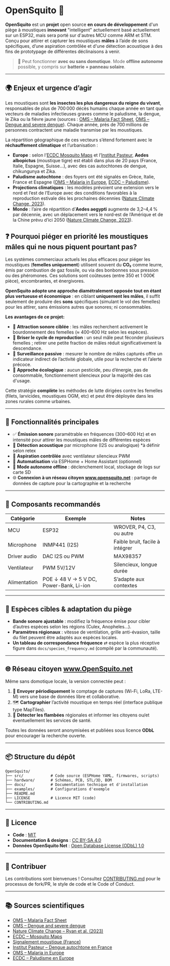# OpenSquito 🦟

**OpenSquito** est un **projet** open source **en cours de développement** d'un piège à moustiques **innovant** "intelligent" actuellement basé actuellement sur un ESP32, mais sera porté sur d'autres MCU comme ARM et STM.
Conçu pour attirer et capturer les moustiques **mâles** à l’aide de sons spécifiques, d’une aspiration contrôlée et d'une détection acoustique à des fins de prototypage de différentes déclinaisons à venir.

> 🔌 Peut fonctionner **avec ou sans domotique**. Mode **offline autonome** possible, y compris sur **batterie + panneau solaire**.

---

## 🌍 Enjeux et urgence d’agir

Les moustiques sont **les insectes les plus dangereux du reigne du vivant**, responsables de plus de 700 000 décès humains chaque année en tant que vecteurs de maladies infectieuses graves comme le paludisme, la dengue, le Zika ou la fièvre jaune (sources : [OMS – Malaria Fact Sheet](https://www.who.int/news-room/fact-sheets/detail/malaria), [OMS – Dengue and severe dengue](https://www.who.int/news-room/fact-sheets/detail/dengue-and-severe-dengue)). Chaque année, près de 700 millions de personnes contractent une maladie transmise par les moustiques.

La répartition géographique de ces vecteurs s’étend fortement avec le **réchauffement climatique** et l’urbanisation :

* **Europe** : selon l’[ECDC Mosquito Maps](https://www.ecdc.europa.eu/en/disease-vectors/surveillance-and-disease-data/mosquito-maps) et l’[Institut Pasteur](https://www.pasteur.fr/fr/espace-presse/documents-presse/dengue-france-cas-autochtone-2023), **Aedes albopictus** (moustique tigre) est établi dans plus de 20 pays (France, Italie, Espagne, Suisse…), avec des cas autochtones de dengue, chikungunya et Zika.
* **Paludisme autochtone** : des foyers ont été signalés en Grèce, Italie, France et Espagne ([OMS – Malaria in Europe](https://www.who.int/news-room/spotlight/malaria-now-and-then), [ECDC – Paludisme](https://www.ecdc.europa.eu/en/malaria/surveillance-and-disease-data)).
* **Projections climatiques** : les modèles prévoient une extension vers le nord et l’est de l’Europe avec des conditions favorables à la reproduction estivale dès les prochaines décennies ([Nature Climate Change, 2023](https://www.nature.com/articles/s41558-023-01895-0)).
* **Monde** : l’aire de répartition d’**Aedes aegypti** augmente de 3,2–4,4 % par décennie, avec un déplacement vers le nord‑est de l’Amérique et de la Chine prévu d’ici 2050 ([Nature Climate Change, 2023](https://www.nature.com/articles/s41558-023-01895-0)).

## ❓ Pourquoi piéger en priorité les moustiques mâles qui ne nous piquent pourtant pas?

Les systèmes commerciaux actuels les plus efficaces pour piéger les moustiques (**femelles uniquement**) utilisent souvent du **CO₂** comme leurre, émis par combustion de gaz fossile, ou via des bonbonnes sous pression ou des phéromones. Ces solutions sont coûteuses (entre 350 et 1 000€ pièce), encombrantes, et énergivores.

**OpenSquito adopte une approche diamétralement opposée tout en étant plus vertueuse et économique** : en ciblant **uniquement les mâles**, il suffit seulement de produire des **sons** spécifiques (simulant le vol des femelles) pour les attirer, sans émissions autres que sonores; ni consommables.

**Les avantages de ce projet:** 

* 🎯 **Attraction sonore ciblée** : les mâles recherchent activement le bourdonnement des femelles (≈ 400–600 Hz selon les espèces). 
* 🚫 **Briser le cycle de reproduction** : un seul mâle peut féconder plusieurs femelles ; retirer une petite fraction de mâles réduit significativement la descendance.
* 🧪 **Surveillance passive** : mesurer le nombre de mâles capturés offre un indicateur indirect de l’activité globale, utile pour la recherche et l’alerte précoce.
* 🌱 **Approche écologique** : aucun pesticide, peu d’énergie, pas de consommable, fonctionnement silencieux pour la majorité des cas d'usage. 

Cette stratégie **complète** les méthodes de lutte dirigées contre les femelles (filets, larvicides, moustiques OGM, etc) et peut être déployée dans les zones rurales comme urbaines.

---

## 🔧 Fonctionnalités principales

* ✅ **Émission sonore** paramétrable en fréquences (300–600 Hz) et en intensité pour attirer les moustiques mâles de différentes espèces
* 🎤 **Détection acoustique** par microphone (I2S ou analogique) *à définir selon retex
* 💨 **Aspiration contrôlée** avec ventilateur silencieux PWM
* 🧠 **Automatisation** via ESPHome + Home Assistant (optionnel)
* 🔋 **Mode autonome offline** : déclenchement local, stockage de logs sur carte SD
* 🌐 **Connexion à un réseau citoyen www.opensquito.net** : partage de données de capture pour la cartographie et la recherche

---

## 🧩 Composants recommandés

| Catégorie    | Exemple                                 | Notes                           |
| ------------ | --------------------------------------- | ------------------------------- |
| MCU          | ESP32                                   | WROVER, P4, C3, ou autre        |
| Microphone   | INMP441 (I2S)                           | Faible bruit, facile à intégrer |
| Driver audio | DAC I2S ou PWM                          | MAX98357                        |
| Ventilateur  | PWM 5V/12V                              | Silencieux, longue durée        |
| Alimentation | POE ↓ 48 V → 5 V DC, Power-Bank, Li-ion | S’adapte aux contextes          |

---

## 🦟 Espèces cibles & adaptation du piège

* **Bande sonore ajustable** : modifiez la fréquence émise pour cibler d’autres espèces selon les régions (Culex, Anopheles…).
* **Paramètres régionaux** : vitesse de ventilation, grille anti-évasion, taille du filet peuvent être adaptés aux espèces locales.
* **Un tableau de correspondance fréquence** ⇄ espèce la plus réceptive figure dans `docs/species_frequency.md` (compilé par la communauté).

---

## 🌐 Réseau citoyen www.OpenSquito.net

Même sans domotique locale, la version connectée peut :

1. 📡 **Envoyer périodiquement** le comptage de captures (Wi-Fi, LoRa, LTE-M) vers une base de données libre et collaborative.
2. 🗺️ **Cartographier** l’activité moustique en temps réel (interface publique type MapTiles).
3. 🔔 **Détecter les flambées** régionales et informer les citoyens ou/et éventuellement les services de santé.

Toutes les données seront anonymisées et publiées sous licence **ODbL** pour encourager la recherche ouverte.

---

## 📦 Structure du dépôt

```text
OpenSquito/
├── src/            # Code source (ESPHome YAML, firmwares, scripts)
├── hardware/       # Schémas, PCB, STL/3D, BOM
├── docs/           # Documentation technique et d'installation
├── examples/       # Configurations d'exemple
├── README.md
├── LICENSE         # Licence MIT (code)
└── CONTRIBUTING.md
```

---

## 📜 Licence

* **Code** : [MIT](./LICENSE)
* **Documentation & designs** : [CC BY-SA 4.0](https://creativecommons.org/licenses/by-sa/4.0/)
* **Données OpenSquito Net** : [Open Database License (ODbL) 1.0](https://opendatacommons.org/licenses/odbl/)

---

## 🤝 Contribuer

Les contributions sont bienvenues ! Consultez [CONTRIBUTING.md](./CONTRIBUTING.md) pour le processus de fork/PR, le style de code et le Code of Conduct.

---

## 📚 Sources scientifiques

* [OMS – Malaria Fact Sheet](https://www.who.int/news-room/fact-sheets/detail/malaria)
* [OMS – Dengue and severe dengue](https://www.who.int/news-room/fact-sheets/detail/dengue-and-severe-dengue)
* [Nature Climate Change – Ryan et al. (2023)](https://www.nature.com/articles/s41558-023-01895-0)
* [ECDC – Mosquito Maps](https://www.ecdc.europa.eu/en/disease-vectors/surveillance-and-disease-data/mosquito-maps)
* [Signalement moustique (France)](https://www.signalement-moustique.fr)
* [Institut Pasteur – Dengue autochtone en France](https://www.pasteur.fr/fr/espace-presse/documents-presse/dengue-france-cas-autochtone-2023)
* [OMS – Malaria in Europe](https://www.who.int/news-room/spotlight/malaria-now-and-then)
* [ECDC – Paludisme en Europe](https://www.ecdc.europa.eu/en/malaria/surveillance-and-disease-data)
